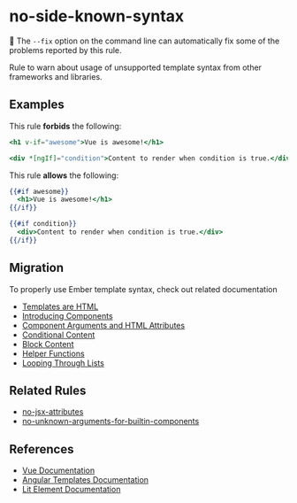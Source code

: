 # no-side-known-syntax

🔧 The `--fix` option on the command line can automatically fix some of the problems reported by this rule.

Rule to warn about usage of unsupported template syntax from other frameworks and libraries.

## Examples

This rule **forbids** the following:

```hbs
<h1 v-if="awesome">Vue is awesome!</h1>
```

```hbs
<div *[ngIf]="condition">Content to render when condition is true.</div>

```

This rule **allows** the following:

```hbs
{{#if awesome}}
  <h1>Vue is awesome!</h1>
{{/if}}
```

```hbs
{{#if condition}}
  <div>Content to render when condition is true.</div>
{{/if}}
```

## Migration

To properly use Ember template syntax, check out related documentation
- [Templates are HTML](https://guides.emberjs.com/release/components/)
- [Introducing Components](https://guides.emberjs.com/release/components/introducing-components/)
- [Component Arguments and HTML Attributes](https://guides.emberjs.com/release/components/component-arguments-and-html-attributes/)
- [Conditional Content](https://guides.emberjs.com/release/components/conditional-content/)
- [Block Content](https://guides.emberjs.com/release/components/block-content/)
- [Helper Functions](https://guides.emberjs.com/release/components/helper-functions/)
- [Looping Through Lists](https://guides.emberjs.com/release/components/looping-through-lists/)

## Related Rules

- [no-jsx-attributes](no-jsx-attributes.md)
- [no-unknown-arguments-for-builtin-components](no-unknown-arguments-for-builtin-components.md)

## References

- [Vue Documentation](https://vuejs.org/guide/introduction.html)
- [Angular Templates Documentation](https://v17.angular.io/guide/template-overview)
- [Lit Element Documentation](https://lit.dev/docs/v1/components/templates/)
